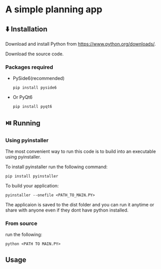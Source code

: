 # A simple planning app

## ⬇️ Installation

Download and install Python from https://www.python.org/downloads/.

Download the source code.

### Packages required

+ PySide6(recommended)
  ```
  pip install pyside6
  ```
+ Or PyQt6
  ```
  pip install pyqt6
   ```

## ⏯️ Running

### Using pyinstaller

The most convenient way to run this code is to build into an executable using pyinstaller.

To install pyinstaller run the following command:

```
pip install pyinstaller
```

To build your application:

```
pyinstaller --onefile <PATH_TO_MAIN.PY>
```

The applicaion is saved to the dist folder and you can run it anytime or share with anyone even if they dont have python installed.

### From source

run the following:

```python <PATH TO MAIN.PY>```

## Usage





